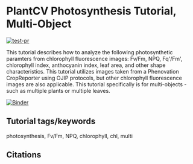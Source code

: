 # PlantCV Photosynthesis Tutorial, Multi-Object

[![test-pr](https://github.com/danforthcenter/plantcv-tutorial-photosynthesis-multi/actions/workflows/ci-tests.yml/badge.svg)](https://github.com/danforthcenter/plantcv-tutorial-photosynthesis-multi/actions/workflows/ci-tests.yml)

This tutorial describes how to analyze the following photosynthetic paramters from chlorophyll fluorescence images: Fv/Fm, NPQ, Fq'/Fm', chlorophyll index, anthocyanin index, leaf area, and other shape characteristics. This tutorial utilizes images taken from a Phenovation CropReporter using OJIP protocols, but other chlorophyll fluorescence images are also applicable. This tutorial specifically is for multi-objects - such as multiple plants or multiple leaves. 

[![Binder](https://mybinder.org/badge_logo.svg)](https://mybinder.org/v2/gh/danforthcenter/plantcv-tutorial-photosynthesis-multi/HEAD?labpath=index.ipynb)

## Tutorial tags/keywords

photosynthesis, Fv/Fm, NPQ, chlorophyll, chl, multi

## Citations



